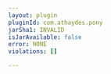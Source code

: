 ```yaml
---
layout: plugin
pluginId: com.athaydes.pony
jarSha1: INVALID
isJarAvailable: false
error: NONE
violations: []

---
```

